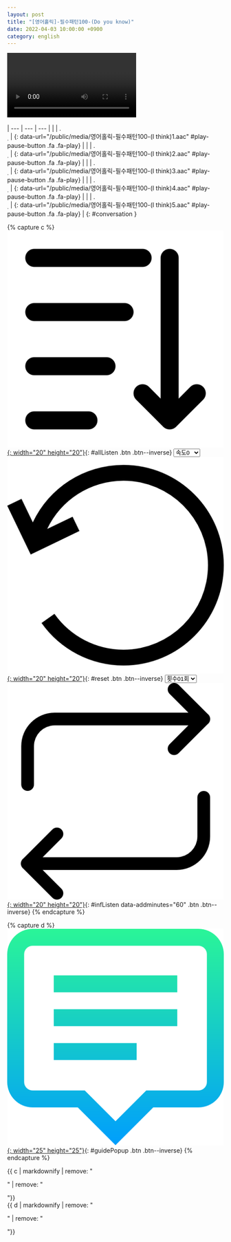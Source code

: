 ```yaml
---
layout: post
title: "[영어홀릭]-필수패턴100-(Do you know)"
date: 2022-04-03 10:00:00 +0900
category: english
---
```


<div class="video-container">
    <video id="player" class="video-js vjs-default-skin vjs-big-play-centered" data-json="/public/json/영어홀릭-필수패턴100-(Do you know).json"></video>
</div>

| --- | --- | --- |
| | .<br /><sub>.</sub> | [](#){: data-url="/public/media/영어홀릭-필수패턴100-(I think)1.aac" #play-pause-button .fa .fa-play} |
| | .<br /><sub>.</sub> | [](#){: data-url="/public/media/영어홀릭-필수패턴100-(I think)2.aac" #play-pause-button .fa .fa-play} |
| | .<br /><sub>.</sub> | [](#){: data-url="/public/media/영어홀릭-필수패턴100-(I think)3.aac" #play-pause-button .fa .fa-play} |
| | .<br /><sub>.</sub> | [](#){: data-url="/public/media/영어홀릭-필수패턴100-(I think)4.aac" #play-pause-button .fa .fa-play} |
| | .<br /><sub>.</sub> | [](#){: data-url="/public/media/영어홀릭-필수패턴100-(I think)5.aac" #play-pause-button .fa .fa-play} |
{: #conversation }

{% capture c %}
  [![](/public/icon/sorting-order-button.png){: width="20" height="20"}](#){: #allListen .btn .btn--inverse}
  <select id="playbackspeed">
    <option value="2.0">속도+2</option>
    <option value="1.5">속도+1</option>
    <option value="1.0" selected>속도0</option>
    <option value="0.75">속도-1</option>
    <option value="0.5">속도-2</option>
  </select>
  [![](/public/icon/reset-button.png){: width="20" height="20"}](#){: #reset .btn .btn--inverse}
  <select id="ringsToPlay">
    <option value="1">횟수01회</option>
    <option value="2">횟수02회</option>
    <option value="3">횟수03회</option>
    <option value="4">횟수04회</option>
    <option value="5">횟수05회</option>
    <option value="7">횟수07회</option>
    <option value="10">횟수10회</option>
  </select>
  [![](/public/icon/repeat-button.png){: width="20" height="20"}](#){: #infListen data-addminutes="60" .btn .btn--inverse}
{% endcapture %}

{% capture d %}
[![](/public/icon/open-popup-button.png){: width="25" height="25"}](#){: #guidePopup .btn .btn--inverse}
{% endcapture %}

<div class="bottom-bar">
  <div class="bottom-bar1"></div>
  <div class="bottom-bar2">{{ c | markdownify | remove: "<p>" | remove: "</p>"}}</div>
  <div class="bottom-bar3">{{ d | markdownify | remove: "<p>" | remove: "</p>"}}</div>
</div>